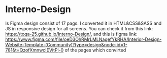 # Interno-Design 
Is Figma design consist of 17 pags.
I converted it in HTML&CSS&SASS and JS in responsive design for all screens.
You can check it from this link: https://toqa-25.github.io/Interno-Design/, and this is figma link:
https://www.figma.com/file/oeD3OhRMrLMLNagefYkRHA/Interior-Design-Website-Template-(Community)?type=design&node-id=1-781&t=QzofXmnwcIEVitPj-0 of the pages which convirted